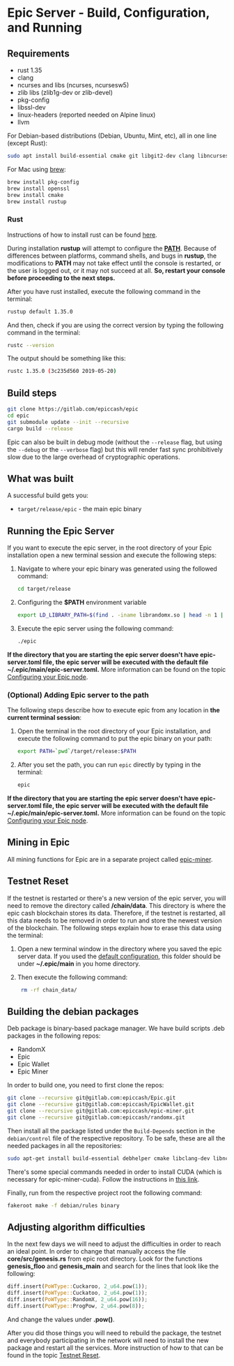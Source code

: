 # Epic Server - Build, Configuration, and Running

## Requirements

* rust 1.35
* clang
* ncurses and libs (ncurses, ncursesw5)
* zlib libs (zlib1g-dev or zlib-devel)
* pkg-config
* libssl-dev
* linux-headers (reported needed on Alpine linux)
* llvm

For Debian-based distributions (Debian, Ubuntu, Mint, etc), all in one line (except Rust):

```sh
sudo apt install build-essential cmake git libgit2-dev clang libncurses5-dev libncursesw5-dev zlib1g-dev pkg-config libssl-dev llvm
```

For Mac using [brew](https://brew.sh/):

```sh
brew install pkg-config
brew install openssl
brew install cmake
brew install rustup
```

### Rust
Instructions of how to install rust can be found [here](https://www.rust-lang.org/tools/install).

During installation __rustup__ will attempt to configure the [__PATH__](https://en.wikipedia.org/wiki/PATH_(variable)). Because of differences between platforms, command shells, and bugs in __rustup__, the modifications to __PATH__ may not take effect until the console is restarted, or the user is logged out, or it may not succeed at all. **So, restart your console before proceeding to the next steps.**

After you have rust installed, execute the following command in the terminal:

```sh
rustup default 1.35.0
```

And then, check if you are using the correct version by typing the following command in the terminal:

```sh
rustc --version
```

The output should be something like this:

```sh
rustc 1.35.0 (3c235d560 2019-05-20)
```

## Build steps

```sh
git clone https://gitlab.com/epiccash/epic
cd epic
git submodule update --init --recursive
cargo build --release
```

Epic can also be built in debug mode (without the `--release` flag, but using the `--debug` or the `--verbose` flag) but this will render fast sync prohibitively slow due to the large overhead of cryptographic operations.

## What was built

A successful build gets you:

* `target/release/epic` - the main epic binary

## Running the Epic Server

If you want to execute the epic server, in the root directory of your Epic installation open a new terminal session and execute the following steps:

 1. Navigate to where your epic binary was generated using the followed command:

    ```sh
    cd target/release
    ```
 2. Configuring the __$PATH__ environment variable
 
     ```sh
    export LD_LIBRARY_PATH=$(find . -iname librandomx.so | head -n 1 | xargs dirname | xargs realpath)
    ```
 
 3. Execute the epic server using the following command:
  
    ```sh
    ./epic
    ```

**If the directory that you are starting the epic server doesn't have __epic-server.toml__ file, the epic server will be executed with the default file __~/.epic/main/epic-server.toml__.** More information can be found on the topic [Configuring your Epic node](./running.org#epic_config_default).

### (Optional) Adding Epic server to the path

The following steps describe how to execute epic from any location in **the current terminal session**:

 1. Open the terminal in the root directory of your Epic installation, and execute the following command to put the epic binary on your path:

    ```sh
    export PATH=`pwd`/target/release:$PATH
    ```

 2. After you set the path, you can run `epic` directly by typing in the terminal:

    ```sh
    epic
    ```

**If the directory that you are starting the epic server doesn't have __epic-server.toml__ file, the epic server will be executed with the default file __~/.epic/main/epic-server.toml__.** More information can be found on the topic [Configuring your Epic node](./running.org#epic_config_default).

## Mining in Epic

All mining functions for Epic are in a separate project called
[epic-miner](https://gitlab.com/epiccash/epic-miner).

<a id="testnet_reset"></a>
## Testnet Reset

If the testnet is restarted or there's a new version of the epic
server, you will need to remove the directory called
**/chain/data**. This directory is where the epic cash blockchain
stores its data. Therefore, if the testnet is restarted, all this data
needs to be removed in order to run and store the newest version of
the blockchain. The following steps explain how to erase this data
using the terminal:

1. Open a new terminal window in the directory where you saved the
   epic server data. If you used the [default configuration](./running.org#epic_config_default), this
   folder should be under __~/.epic/main__ in you home directory.
2. Then execute the following command:
   
   ```sh
    rm -rf chain_data/
   ```

## Building the debian packages

Deb package is binary-based package manager. We have build scripts .deb packages in the following repos:

- RandomX
- Epic
- Epic Wallet
- Epic Miner
  
In order to build one, you need to first clone the repos:

```sh
git clone --recursive git@gitlab.com:epiccash/Epic.git
git clone --recursive git@gitlab.com:epiccash/EpicWallet.git
git clone --recursive git@gitlab.com:epiccash/epic-miner.git
git clone --recursive git@gitlab.com:epiccash/randomx.git
```

Then install all the package listed under the `Build-Depends` section in the `debian/control` file of the respective repository. To be safe, these are all the needed packages in all the repositories:

```sh
sudo apt-get install build-essential debhelper cmake libclang-dev libncurses5-dev clang libncursesw5-dev cargo rustc opencl-headers libssl-dev pkg-config ocl-icd-opencl-dev
```

There's some special commands needed in order to install CUDA (which is necessary for epic-miner-cuda). Follow the instructions in [this link](https://developer.nvidia.com/cuda-downloads?target_os=Linux&target_arch=x86_64&target_distro=Ubuntu&target_version=1810&target_type=deblocal).

Finally, run from the respective project root the following command:

```sh
fakeroot make -f debian/rules binary
```

## Adjusting algorithm difficulties

In the next few days we will need to adjust the difficulties in order to reach an ideal point. In order to change that manually access the file **core/src/genesis.rs** from epic root directory. Look for the functions **genesis_floo** and **genesis_main** and search for the lines that look like the following:

```rust
diff.insert(PoWType::Cuckaroo, 2_u64.pow(1));
diff.insert(PoWType::Cuckatoo, 2_u64.pow(1));
diff.insert(PoWType::RandomX, 2_u64.pow(16));
diff.insert(PoWType::ProgPow, 2_u64.pow(8));
```
And change the values under **.pow()**. 

After you did those things you will need to rebuild the package, the testnet and everybody participating in the network will need to install the new package and restart all the services. More instruction of how to that can be found in the topic [Testnet Reset](#testnet_reset).
